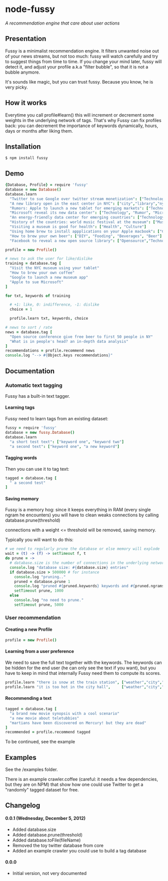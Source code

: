 
node-fussy
==========

*A recommendation engine that care about user actions*

## Presentation

Fussy is a minimalist recommendation engine. It filters unwanted noise out of your news streams,
but not too much: fussy will watch carefully and try to suggest things from time to time.
If you change your mind later, fussy will detect it, and adjust your profile a.k.a "filter bubble",
so that it is not a bubble anymore.

It's sounds like magic, but you can trust fussy. Because you know, he is very picky.

## How it works

Everytime you call profile#learn() this will increment or decrement some weights in the underlying network of tags.
That's why Fussy can fix profiles back: you can decrement the importance of keywords dynamically,
hours, days or months after liking them.

## Installation

    $ npm install fussy

## Demo

```CoffeeScript
{Database, Profile} = require 'fussy'
database = new Database()
database.learn
  "Twitter to sue Google over twitter stream monetization": ["Technology", "Twitter", "Google", "Internet"]
  "A new library open in the east center in NYC": ["city","library","nyc"]
  "Rumors: Apple to launch a new tablet for emerging markets": ["Technology", "Apple", "Rumor"]
  "Microsoft reveal its new data center": ["Technology", "Rumor", "Microsoft"]
  "An energy-friendly data center for emerging countries": ["Technology", "World", "Energy"]
  "History of the countries: world music festival at the museum": ["Music", "City","Culture"]
  "Visiting a museum is good for health": ["Health", "Culture"]
  "Using home brew to install appplications on your Apple macbook": ["Computers", "Software", "Apple"]
  "How to brew your own beer": ["DIY", "Fooding", "Beverages", "Beer"]
  "Facebook to reveal a new open source library": ["Opensource","Technology","Facebook","Social Networks"]

profile = new Profile()

# news to ask the user for like/dislike
training = database.tag [
  "Visit the NYC museum using your tablet"
  "How to brew your own coffee"
  "Google to launch a new museum app"
  "Apple to sue Microsoft"
]

for txt, keywords of training

  # +1: like, 0: indifference, -1: dislike 
  choice = 1

  profile.learn txt, keywords, choice

# news to sort / rate
news = database.tag [
  "Open source conference give free beer to first 50 people in NY"
  "What is in people's head? an in-depth data analysis"
]
recommendations = profile.recommend news
console.log "--> #{Object.keys recommendations}"
```

## Documentation

### Automatic text tagging

Fussy has a built-in text tagger. 

#### Learning tags

Fussy need to learn tags from an existing dataset: 

```CoffeeScript
fussy = require 'fussy'
database = new fussy.Database()
database.learn
  "a short test text": ["keyword one", "keyword two"]
  "a second text": ["keyword one", "a new keyword"]
```

#### Tagging words

Then you can use it to tag text:

```CoffeeScript
tagged = database.tag [
  " a second test"
]
```

#### Saving memory

Fussy is a memory hog: since it keeps everything in RAM
(every single ngram he encounters) you will have to
clean weaks connections by calling database.prune(threshold)

connections with a weight <= threshold will be removed,
saving memory.

Typically you will want to do this:

```CoffeeScript
# we need to regularly prune the database or else memory will explode  
wait = (t) -> (f) -> setTimeout f, t
do prune = ->
  # database.size is the number of connections in the underlying network
  console.log "database size: #{database.size} entries"
  if database.size > 500000 # for instance
    console.log "pruning.."
    pruned = database.prune 1
    console.log "pruned #{pruned.keywords} keywords and #{pruned.ngrams} ngrams\n"
    setTimeout prune, 1000
  else
    console.log "no need to prune."
    setTimeout prune, 5000
```

### User recommendation


#### Creating a new Profile

```CoffeeScript
profile = new Profile()
```

#### Learning from a user preference

We need to save the full text together with the keywords.
The keywords can be hidden for the end user (he can only see the text if you want),
but you have to keep in mind that internally Fussy need them 
to compute its scores.

```CoffeeScript
profile.learn "there is snow at the train station", ["weather","city","snow","winter"], +1
profile.learn "it is too hot in the city hall",     ["weather","city","summer","hot"],  -1
```

#### Recommending a text

```CoffeeScript
tagged = database.tag [
  "a brand new movie synopsis with a cool scenario"
  "a new movie about teletubbies"
  "martians have been discovered on Mercury! but they are dead"
]
recommended = profile.recommend tagged
```


To be continued, see the example

## Examples

  See the /examples folder.

  There is an example crawler.coffee (careful: it needs a few dependencies, but they are on NPM) that show how one could use Twitter to get a "randomly" tagged dataset for free.

## Changelog

#### 0.0.1 (Wednesday, December 5, 2012)

 * Added database.size
 * Added database.prune(threshold)
 * Added database.toFile(fileName)
 * Removed the toy twitter database from core
 * Added an example crawler you could use to build a tag database

#### 0.0.0

 * Initial version, not very documented
